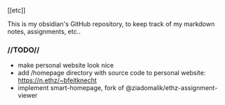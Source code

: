 [[etc]]

This is my obsidian's GitHub repository, to keep track of my markdown notes, assignments, etc..
### //TODO//
- make personal website look nice
- add /homepage directory with source code to personal website: https://n.ethz/~bfeitknecht
- implement smart-homepage, fork of @ziadomalik/ethz-assignment-viewer

